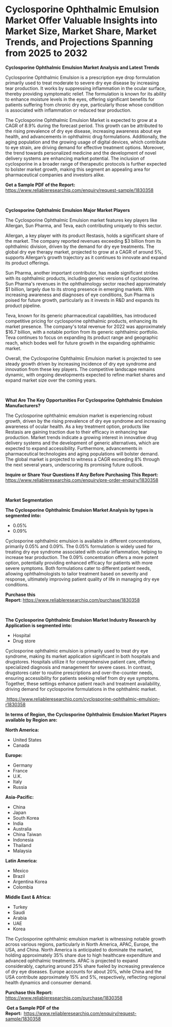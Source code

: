 <p><h1>Cyclosporine Ophthalmic Emulsion Market Offer Valuable Insights into Market Size, Market Share, Market Trends, and Projections Spanning from 2025 to 2032</h1></p><p><strong>Cyclosporine Ophthalmic Emulsion Market Analysis and Latest Trends</strong></p>
<p><p>Cyclosporine Ophthalmic Emulsion is a prescription eye drop formulation primarily used to treat moderate to severe dry eye disease by increasing tear production. It works by suppressing inflammation in the ocular surface, thereby providing symptomatic relief. The formulation is known for its ability to enhance moisture levels in the eyes, offering significant benefits for patients suffering from chronic dry eye, particularly those whose condition is associated with inflammation or reduced tear production.</p><p>The Cyclosporine Ophthalmic Emulsion Market is expected to grow at a CAGR of 8.9% during the forecast period. This growth can be attributed to the rising prevalence of dry eye disease, increasing awareness about eye health, and advancements in ophthalmic drug formulations. Additionally, the aging population and the growing usage of digital devices, which contribute to eye strain, are driving demand for effective treatment options. Moreover, the trend towards personalized medicine and the development of novel delivery systems are enhancing market potential. The inclusion of cyclosporine in a broader range of therapeutic protocols is further expected to bolster market growth, making this segment an appealing area for pharmaceutical companies and investors alike.</p></p>
<p><strong>Get a Sample PDF of the Report:&nbsp;</strong> <a href="https://www.reliableresearchiq.com/enquiry/request-sample/1830358?utm_campaign=2770&utm_medium=2&utm_source=Github&utm_content=ia&utm_term=19042025&utm_id=cyclosporine-ophthalmic-emulsion">https://www.reliableresearchiq.com/enquiry/request-sample/1830358</a></p>
<p>&nbsp;</p>
<p><strong>Cyclosporine Ophthalmic Emulsion Major Market Players</strong></p>
<p><p>The Cyclosporine Ophthalmic Emulsion market features key players like Allergan, Sun Pharma, and Teva, each contributing uniquely to this sector. </p><p>Allergan, a key player with its product Restasis, holds a significant share of the market. The company reported revenues exceeding $3 billion from its ophthalmic division, driven by the demand for dry eye treatments. The global dry eye therapy market, projected to grow at a CAGR of around 5%, supports Allergan’s growth trajectory as it continues to innovate and expand its product offerings.</p><p>Sun Pharma, another important contributor, has made significant strides with its ophthalmic products, including generic versions of cyclosporine. Sun Pharma's revenues in the ophthalmology sector reached approximately $1 billion, largely due to its strong presence in emerging markets. With increasing awareness and diagnoses of eye conditions, Sun Pharma is poised for future growth, particularly as it invests in R&D and expands its product pipeline.</p><p>Teva, known for its generic pharmaceutical capabilities, has introduced competitive pricing for cyclosporine ophthalmic products, enhancing its market presence. The company's total revenue for 2022 was approximately $16.7 billion, with a notable portion from its generic ophthalmic portfolio. Teva continues to focus on expanding its product range and geographic reach, which bodes well for future growth in the expanding ophthalmic market.</p><p>Overall, the Cyclosporine Ophthalmic Emulsion market is projected to see steady growth driven by increasing incidence of dry eye syndrome and innovation from these key players. The competitive landscape remains dynamic, with ongoing developments expected to refine market shares and expand market size over the coming years.</p></p>
<p>&nbsp;</p>
<p><strong>What Are The Key Opportunities For Cyclosporine Ophthalmic Emulsion Manufacturers?</strong></p>
<p><p>The Cyclosporine ophthalmic emulsion market is experiencing robust growth, driven by the rising prevalence of dry eye syndrome and increasing awareness of ocular health. As a key treatment option, products like Restasis are gaining traction due to their efficacy in enhancing tear production. Market trends indicate a growing interest in innovative drug delivery systems and the development of generic alternatives, which are expected to expand accessibility. Furthermore, advancements in pharmaceutical technologies and aging populations will bolster demand. The global market is projected to witness a CAGR exceeding 8% through the next several years, underscoring its promising future outlook.</p></p>
<p><strong>Inquire or Share Your Questions If Any Before Purchasing This Report:</strong> <a href="https://www.reliableresearchiq.com/enquiry/pre-order-enquiry/1830358?utm_campaign=2770&utm_medium=2&utm_source=Github&utm_content=ia&utm_term=19042025&utm_id=cyclosporine-ophthalmic-emulsion">https://www.reliableresearchiq.com/enquiry/pre-order-enquiry/1830358</a></p>
<p>&nbsp;</p>
<p><strong>Market Segmentation</strong></p>
<p><strong>The Cyclosporine Ophthalmic Emulsion Market Analysis by types is segmented into:</strong></p>
<p><ul><li>0.05%</li><li>0.09%</li></ul></p>
<p><p>Cyclosporine ophthalmic emulsion is available in different concentrations, primarily 0.05% and 0.09%. The 0.05% formulation is widely used for treating dry eye syndrome associated with ocular inflammation, helping to increase tear production. The 0.09% concentration offers a more potent option, potentially providing enhanced efficacy for patients with more severe symptoms. Both formulations cater to different patient needs, allowing ophthalmologists to tailor treatment based on severity and response, ultimately improving patient quality of life in managing dry eye conditions.</p></p>
<p><strong>Purchase this Report:&nbsp;</strong><a href="https://www.reliableresearchiq.com/purchase/1830358?utm_campaign=2770&utm_medium=2&utm_source=Github&utm_content=ia&utm_term=19042025&utm_id=cyclosporine-ophthalmic-emulsion">https://www.reliableresearchiq.com/purchase/1830358</a></p>
<p>&nbsp;</p>
<p><strong>The Cyclosporine Ophthalmic Emulsion Market Industry Research by Application is segmented into:</strong></p>
<p><ul><li>Hospital</li><li>Drug store</li></ul></p>
<p><p>Cyclosporine ophthalmic emulsion is primarily used to treat dry eye syndrome, making its market application significant in both hospitals and drugstores. Hospitals utilize it for comprehensive patient care, offering specialized diagnosis and management for severe cases. In contrast, drugstores cater to routine prescriptions and over-the-counter needs, ensuring accessibility for patients seeking relief from dry eye symptoms. Together, these settings enhance patient reach and treatment availability, driving demand for cyclosporine formulations in the ophthalmic market.</p></p>
<p><a href="https://www.reliableresearchiq.com/cyclosporine-ophthalmic-emulsion-r1830358?utm_campaign=2770&utm_medium=2&utm_source=Github&utm_content=ia&utm_term=19042025&utm_id=cyclosporine-ophthalmic-emulsion">&nbsp;https://www.reliableresearchiq.com/cyclosporine-ophthalmic-emulsion-r1830358</a></p>
<p><strong>In terms of Region, the Cyclosporine Ophthalmic Emulsion Market Players available by Region are:</strong></p>
<p>
    <p> <strong> North America: </strong>
        <ul>
            <li>United States</li>
            <li>Canada</li>
        </ul>
        </p> 
    <p> <strong> Europe: </strong>
        <ul>
            <li>Germany</li>
            <li>France</li>
            <li>U.K.</li>
            <li>Italy</li>
            <li>Russia</li>
        </ul>
        </p> 
    <p> <strong> Asia-Pacific: </strong>
        <ul>
            <li>China</li>
            <li>Japan</li>
            <li>South Korea</li>
            <li>India</li>
            <li>Australia</li>
            <li>China Taiwan</li>
            <li>Indonesia</li>
            <li>Thailand</li>
            <li>Malaysia</li>
        </ul>
        </p> 
    <p> <strong> Latin America: </strong>
        <ul>
            <li>Mexico</li>
            <li>Brazil</li>
            <li>Argentina Korea</li>
            <li>Colombia</li>
        </ul>
        </p> 
    <p> <strong> Middle East & Africa: </strong>
        <ul>
            <li>Turkey</li>
            <li>Saudi</li>
            <li>Arabia</li>
            <li>UAE</li>
            <li>Korea</li>
        </ul>
    </p>
    </p>
<p><p>The Cyclosporine ophthalmic emulsion market is witnessing notable growth across various regions, particularly in North America, APAC, Europe, the USA, and China. North America is anticipated to dominate the market, holding approximately 35% share due to high healthcare expenditure and advanced ophthalmic treatments. APAC is projected to expand considerably, capturing around 25% share fueled by increasing prevalence of dry eye diseases. Europe accounts for about 20%, while China and the USA contribute approximately 15% and 5%, respectively, reflecting regional health dynamics and consumer demand.</p></p>
<p><strong>Purchase this Report: </strong><a href="https://www.reliableresearchiq.com/purchase/1830358?utm_campaign=2770&utm_medium=2&utm_source=Github&utm_content=ia&utm_term=19042025&utm_id=cyclosporine-ophthalmic-emulsion">https://www.reliableresearchiq.com/purchase/1830358</a></p>
<p>&nbsp;<strong>Get a Sample PDF of the Report:&nbsp;&nbsp;</strong><a href="https://www.reliableresearchiq.com/enquiry/request-sample/1830358?utm_campaign=2770&utm_medium=2&utm_source=Github&utm_content=ia&utm_term=19042025&utm_id=cyclosporine-ophthalmic-emulsion">https://www.reliableresearchiq.com/enquiry/request-sample/1830358</a></p>
<p><strong></strong></p>
<p><p></p><p></p><p></p></p>